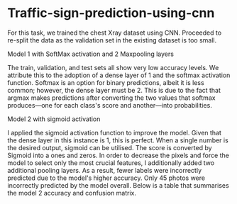 # Traffic-sign-prediction-using-cnn

For this task, we trained the chest Xray dataset using CNN. Proceeded to re-split the data as the validation set in the existing dataset is too small.  

Model 1 with SoftMax activation and 2 Maxpooling layers

The train, validation, and test sets all show very low accuracy levels. We attribute this to the adoption of a dense layer of 1 and the softmax activation function. Softmax is an option for binary predictions, albeit it is less common; however, the dense layer must be 2. This is due to the fact that argmax makes predictions after converting the two values that softmax produces—one for each class's score and another—into probabilities.
 

Model 2 with sigmoid activation

I applied the sigmoid activation function to improve the model. Given that the dense layer in this instance is 1, this is perfect. When a single number is the desired output, sigmoid can be utilised. The score is converted by Sigmoid into a ones and zeros. In order to decrease the pixels and force the model to select only the most crucial features, I additionally added two additional pooling layers. As a result, fewer labels were incorrectly predicted due to the model's higher accuracy. Only 45 photos were incorrectly predicted by the model overall. Below is a table that summarises the model 2 accuracy and confusion matrix.
